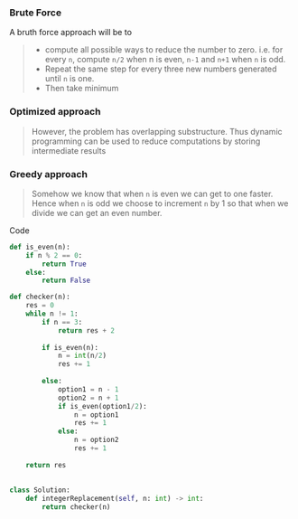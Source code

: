 ### Brute Force
A bruth force approach will be to 
>- compute all possible ways to reduce the number to zero. i.e. for every ```n```, compute ```n/2``` when n is even, ```n-1``` and ```n+1``` when ```n``` is odd. 
>- Repeat the same step for every three new numbers generated until ```n``` is one. 
>- Then take minimum

### Optimized approach
> However, the problem has overlapping substructure. Thus dynamic programming can be used to reduce computations by storing intermediate results

### Greedy approach
> Somehow we know that when ```n``` is even we can get to one faster. Hence when ```n``` is odd we choose to increment ```n``` by 1 so that when we divide we can get an even number.  

Code
```Python
def is_even(n):
    if n % 2 == 0:
        return True
    else:
        return False

def checker(n):
    res = 0
    while n != 1:
        if n == 3:
            return res + 2
        
        if is_even(n):
            n = int(n/2)
            res += 1
            
        else:
            option1 = n - 1
            option2 = n + 1
            if is_even(option1/2):
                n = option1
                res += 1
            else:
                n = option2
                res += 1
        
    return res
    
    
class Solution:
    def integerReplacement(self, n: int) -> int:
        return checker(n)


```
